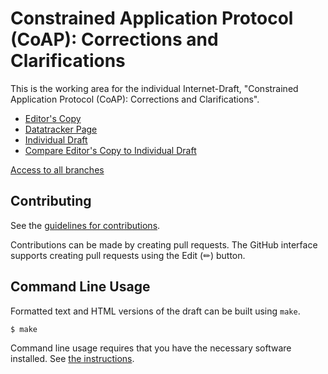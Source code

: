 # Constrained Application Protocol (CoAP): Corrections and Clarifications

This is the working area for the individual Internet-Draft, "Constrained Application Protocol (CoAP): Corrections and Clarifications".

* [Editor's Copy](https://core-wg.github.io/corrclar/#go.draft-ietf-core-corr-clar.html)
* [Datatracker Page](https://datatracker.ietf.org/doc/draft-ietf-core-corr-clar)
* [Individual Draft](https://datatracker.ietf.org/doc/html/draft-ietf-core-corr-clar)
* [Compare Editor's Copy to Individual Draft](https://core-wg.github.io/corrclar/#go.draft-ietf-core-corr-clar.diff)

[Access to all branches](https://core-wg.github.io/corrclar/)

## Contributing

See the
[guidelines for contributions](https://github.com/core-wg/corrclar/blob/main/CONTRIBUTING.md).

Contributions can be made by creating pull requests.
The GitHub interface supports creating pull requests using the Edit (✏) button.


## Command Line Usage

Formatted text and HTML versions of the draft can be built using `make`.

```sh
$ make
```

Command line usage requires that you have the necessary software installed.  See
[the instructions](https://github.com/martinthomson/i-d-template/blob/main/doc/SETUP.md).
